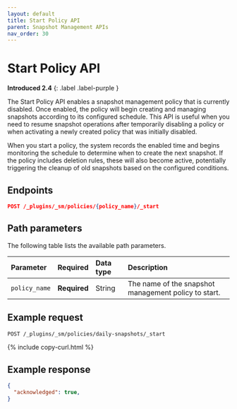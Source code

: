 ```yaml
---
layout: default
title: Start Policy API
parent: Snapshot Management APIs
nav_order: 30
---
```


# Start Policy API
**Introduced 2.4**
{: .label .label-purple }

The Start Policy API enables a snapshot management policy that is currently disabled. Once enabled, the policy will begin creating and managing snapshots according to its configured schedule. This API is useful when you need to resume snapshot operations after temporarily disabling a policy or when activating a newly created policy that was initially disabled.

When you start a policy, the system records the enabled time and begins monitoring the schedule to determine when to create the next snapshot. If the policy includes deletion rules, these will also become active, potentially triggering the cleanup of old snapshots based on the configured conditions.

<!-- spec_insert_start
api: sm.start_policy
component: endpoints
-->
## Endpoints
```json
POST /_plugins/_sm/policies/{policy_name}/_start
```
<!-- spec_insert_end -->

<!-- spec_insert_start
api: sm.start_policy
component: path_parameters
-->
## Path parameters

The following table lists the available path parameters.

| Parameter | Required | Data type | Description |
| :--- | :--- | :--- | :--- |
| `policy_name` | **Required** | String | The name of the snapshot management policy to start. |

<!-- spec_insert_end -->

## Example request

```bash
POST /_plugins/_sm/policies/daily-snapshots/_start
```
{% include copy-curl.html %}

## Example response

```json
{
  "acknowledged": true,
}
```

